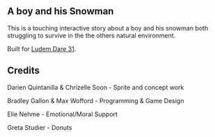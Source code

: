 A boy and his Snowman
---------------------

This is a touching interactive story about a boy and his snowman both struggling to survive in the the others natural environment.

Built for [Ludem Dare 31](http://ludumdare.com/).

## Credits

Darien Quintanilla & Chrizelle Soon - Sprite and concept work

Bradley Gallon & Max Wofford - Programming & Game Design

Elie Nehme - Emotional/Moral Support

Greta Studier - Donuts
